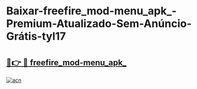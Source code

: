 # Baixar-freefire_mod-menu_apk_-Premium-Atualizado-Sem-Anúncio-Grátis-tyl17

# <h2><a href="https://nefbex.esa.edu.pl?src=freefire_mod-menu_apk_&ref=tyl17">🔗👉 🔴 freefire_mod-menu_apk_</a></h2>

[![acn](https://github.com/user-attachments/assets/0f9c940e-d8b0-45ae-aac7-cd30a18b3e1c)](https://nefbex.esa.edu.pl?src=freefire_mod-menu_apk_&ref=tyl17)


